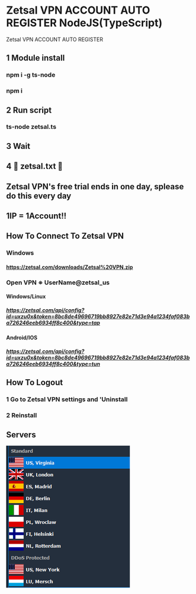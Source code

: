 # Zetsal VPN ACCOUNT AUTO REGISTER NodeJS(TypeScript)
Zetsal VPN ACCOUNT AUTO REGISTER

## 1 Module install

### npm i -g ts-node

### npm i


## 2 Run script

### ts-node zetsal.ts


## 3 Wait


## 4 👀 zetsal.txt 👀


## Zetsal VPN's free trial ends in one day, splease do this every day

## 1IP = 1Account!!

## How To Connect To Zetsal VPN

### Windows

#### https://zetsal.com/downloads/Zetsal%20VPN.zip

### Open VPN ※ UserName@zetsal_us

#### Windows/Linux

##### https://zetsal.com/api/config?id=uxzu0x&token=8bc8de49696719bb8927e82e71d3e94a1234faf083ba726246eeb6934ff8c400&type=tap

#### Android/IOS

##### https://zetsal.com/api/config?id=uxzu0x&token=8bc8de49696719bb8927e82e71d3e94a1234faf083ba726246eeb6934ff8c400&type=tun

## How To Logout

### 1 Go to Zetsal VPN settings and 'Uninstall

### 2 Reinstall

## Servers
![servers](https://raw.githubusercontent.com/ezz-gg/zetsalvpn-gen/main/zetsalvpn-servers.png)
